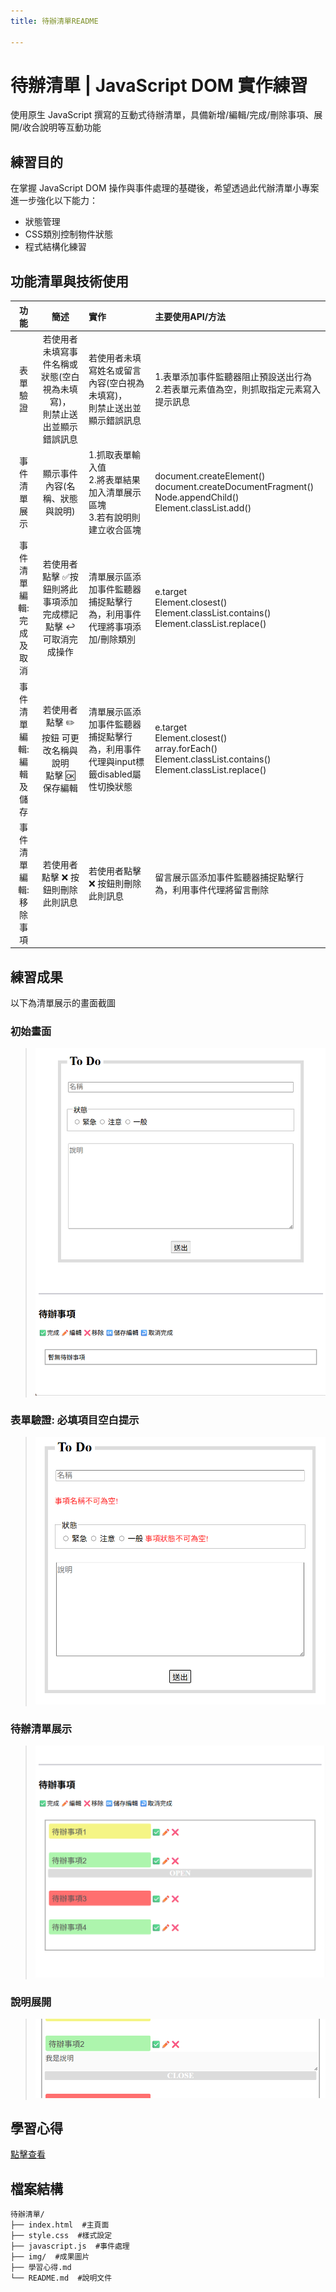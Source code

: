 ```yaml
---
title: 待辦清單README

---
```


# 待辦清單 | JavaScript DOM 實作練習
使用原生 JavaScript 撰寫的互動式待辦清單，具備新增/編輯/完成/刪除事項、展開/收合說明等互動功能

## 練習目的
在掌握 JavaScript DOM 操作與事件處理的基礎後，希望透過此代辦清單小專案進一步強化以下能力： 
- 狀態管理 
- CSS類別控制物件狀態
- 程式結構化練習

## 功能清單與技術使用
| 功能 | 簡述 | 實作 | 主要使用API/方法 |
| :---: | :---: | :--- | :--- |
| 表單驗證 | 若使用者未填寫事件名稱或狀態(空白視為未填寫)，<br>則禁止送出並顯示錯誤訊息 | 若使用者未填寫姓名或留言內容(空白視為未填寫)，<br>則禁止送出並顯示錯誤訊息 | 1.表單添加事件監聽器阻止預設送出行為<br>2.若表單元素值為空，則抓取指定元素寫入提示訊息 | e.preventDefault()<br>Element.value<br>String.trim() |
| 事件清單展示 | 顯示事件內容(名稱、狀態與說明)| 1.抓取表單輸入值<br>2.將表單結果加入清單展示區塊<br>3.若有說明則建立收合區塊 | document.createElement()<br>document.createDocumentFragment()<br>Node.appendChild()<br>Element.classList.add() |
| 事件清單編輯:完成及取消 | 若使用者點擊  ✅按鈕則將此事項添加完成標記 點擊 :leftwards_arrow_with_hook: 可取消完成操作 | 清單展示區添加事件監聽器捕捉點擊行為，利用事件代理將事項添加/刪除類別 | e.target<br>Element.closest()<br>Element.classList.contains()<br>Element.classList.replace() |
| 事件清單編輯:編輯及儲存 | 若使用者點擊 ✏️ 按鈕 可更改名稱與說明<br>點擊 :ok: 保存編輯 | 清單展示區添加事件監聽器捕捉點擊行為，利用事件代理與input標籤disabled屬性切換狀態 | e.target<br>Element.closest()<br>array.forEach()<br>Element.classList.contains()<br>Element.classList.replace() |
| 事件清單編輯:移除事項 | 若使用者點擊 :x: 按鈕則刪除此則訊息 | 若使用者點擊 :x: 按鈕則刪除此則訊息 | 留言展示區添加事件監聽器捕捉點擊行為，利用事件代理將留言刪除 | e.target<br>Element.closest()<br>Element.classList.contains()<br>Element.remove() |



## 練習成果
以下為清單展示的畫面截圖

### 初始畫面
>![初始畫面](img/初始畫面.png)

### 表單驗證: 必填項目空白提示
>![必填項目提示](img/必填項目提示.png)

### 待辦清單展示
>![清單](img/待辦清單展示.png)
>
### 說明展開
>![說明展開](img/說明展開.png)

## 學習心得
[點擊查看](學習心得.md)

## 檔案結構
```
待辦清單/
├── index.html  #主頁面
├── style.css  #樣式設定
├── javascript.js  #事件處理
├── img/  #成果圖片
├── 學習心得.md
└── README.md  #說明文件
```